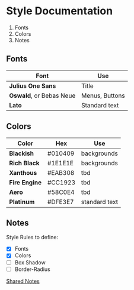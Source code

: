 # Style Documentation
1. Fonts
2. Colors
3. Notes

## Fonts
| Font | Use |
| ----------- | ----------- | 
| **Julius One Sans** | Title |
| **Oswald**, or Bebas Neue | Menus, Buttons |
| **Lato** | Standard text |

## Colors
| Color | Hex | Use | 
| ----------- | ----------- | ----------- |
| **Blackish** | #010409 | backgrounds |
| **Rich Black** | #1E1E1E | backgrounds |
| **Xanthous** | #EAB308 | tbd |
| **Fire Engine** | #CC1923 | tbd |
| **Aero** | #58C0E4 | tbd |
| **Platinum** | #DFE3E7 | standard text |

## Notes
Style Rules to define: 

- [x] Fonts
- [x] Colors
- [ ] Box Shadow
- [ ] Border-Radius 

[Shared Notes](https://docs.google.com/document/d/19f1V-gLrEqGTnL8OgqO3Ad3fyC7FYeb7KmGXi9YjGo4/edit?usp=sharing)